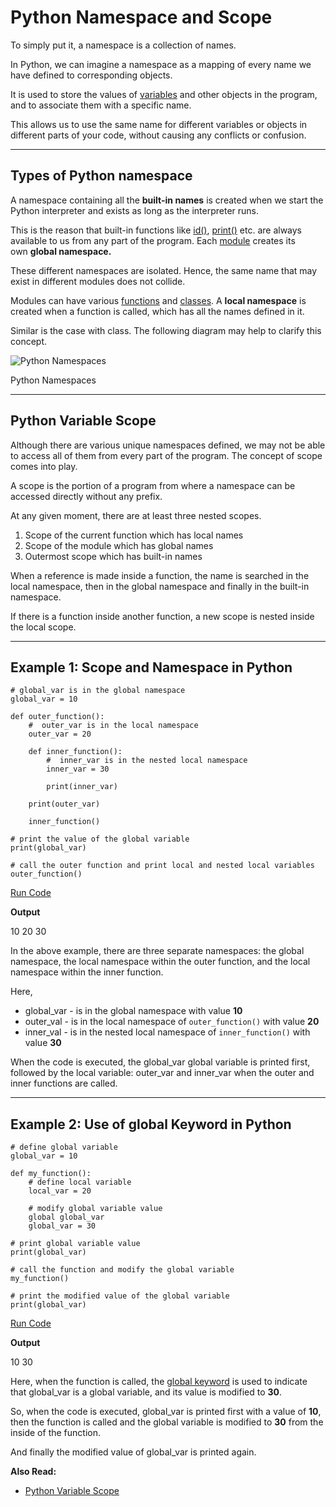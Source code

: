 # Python Namespace and Scope

To simply put it, a namespace is a collection of names.

In Python, we can imagine a namespace as a mapping of every name we have defined to corresponding objects.

It is used to store the values of [variables](https://www.programiz.com/python-programming/variables-constants-literals) and other objects in the program, and to associate them with a specific name.

This allows us to use the same name for different variables or objects in different parts of your code, without causing any conflicts or confusion.

---

## Types of Python namespace

A namespace containing all the **built-in names** is created when we start the Python interpreter and exists as long as the interpreter runs.

This is the reason that built-in functions like [id()](https://www.programiz.com/python-programming/methods/built-in/id), [print()](https://www.programiz.com/python-programming/methods/built-in/print) etc. are always available to us from any part of the program. Each [module](https://www.programiz.com/python-programming/modules) creates its own **global namespace.**

These different namespaces are isolated. Hence, the same name that may exist in different modules does not collide.

Modules can have various [functions](https://www.programiz.com/python-programming/function) and [classes](https://www.programiz.com/python-programming/class). A **local namespace** is created when a function is called, which has all the names defined in it.

Similar is the case with class. The following diagram may help to clarify this concept.

![Python Namespaces](https://www.programiz.com/sites/tutorial2program/files/python-namespace.png "Python Namespaces")

Python Namespaces

---

## Python Variable Scope

Although there are various unique namespaces defined, we may not be able to access all of them from every part of the program. The concept of scope comes into play.

A scope is the portion of a program from where a namespace can be accessed directly without any prefix.

At any given moment, there are at least three nested scopes.

1. Scope of the current function which has local names
2. Scope of the module which has global names
3. Outermost scope which has built-in names

When a reference is made inside a function, the name is searched in the local namespace, then in the global namespace and finally in the built-in namespace.

If there is a function inside another function, a new scope is nested inside the local scope.

---

## Example 1: Scope and Namespace in Python

```
# global_var is in the global namespace
global_var = 10

def outer_function():
    #  outer_var is in the local namespace 
    outer_var = 20

    def inner_function():
        #  inner_var is in the nested local namespace 
        inner_var = 30

        print(inner_var)

    print(outer_var)

    inner_function()

# print the value of the global variable
print(global_var)

# call the outer function and print local and nested local variables
outer_function()
```

[Run Code](https://www.programiz.com/python-programming/online-compiler)

**Output**

10
20
30

In the above example, there are three separate namespaces: the global namespace, the local namespace within the outer function, and the local namespace within the inner function.

Here,

- global_var - is in the global namespace with value **10**
- outer_val - is in the local namespace of `outer_function()` with value **20**
- inner_val - is in the nested local namespace of `inner_function()` with value **30**

When the code is executed, the global_var global variable is printed first, followed by the local variable: outer_var and inner_var when the outer and inner functions are called.

---

## Example 2: Use of global Keyword in Python

```
# define global variable 
global_var = 10

def my_function():
    # define local variable
    local_var = 20

    # modify global variable value 
    global global_var
    global_var = 30

# print global variable value
print(global_var)

# call the function and modify the global variable
my_function()

# print the modified value of the global variable
print(global_var)
```

[Run Code](https://www.programiz.com/python-programming/online-compiler)

**Output**

10
30

Here, when the function is called, the [global keyword](https://www.programiz.com/python-programming/global-keyword "Python Global Keyword") is used to indicate that global_var is a global variable, and its value is modified to **30**.

So, when the code is executed, global_var is printed first with a value of **10**, then the function is called and the global variable is modified to **30** from the inside of the function.

And finally the modified value of global_var is printed again.

**Also Read:**

- [Python Variable Scope](https://www.programiz.com/python-programming/global-local-nonlocal-variables "Python Variable Scope")

